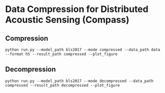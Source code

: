 # Data **Comp**ression for Distributed **A**cou**s**tic **S**ensing (Compass)

## Compression
```
python run.py --model_path bls2017 --mode compressed --data_path data --format h5 --result_path compressed --plot_figure
```

## Decompression
```
python run.py --model_path bls2017 --mode decompressed --data_path compressed --result_path decompressed --plot_figure
```
